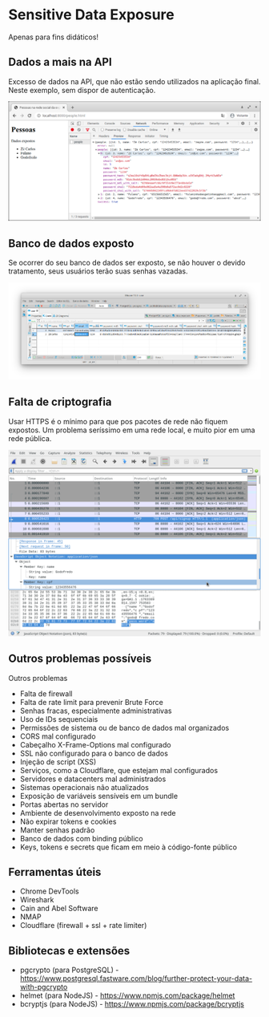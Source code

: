 # Sensitive Data Exposure

Apenas para fins didáticos!

## Dados a mais na API

Excesso de dados na API, que não estão sendo utilizados na aplicação final. Neste exemplo, sem dispor de autenticação.

![Chrome DevTools Network](/images/network.png)

## Banco de dados exposto

Se ocorrer do seu banco de dados ser exposto, se não houver o devido tratamento, seus usuários terão suas senhas vazadas.

![Visualizando dados usando DBeaver](/images/database.png)


## Falta de criptografia

Usar HTTPS é o mínimo para que pos pacotes de rede não fiquem expostos. Um problema seríssimo em uma rede local, e muito pior em uma rede pública.

![Inspeção de pacotes de rede com Wireshark](/images/wireshark.png)

## Outros problemas possíveis

Outros problemas 

 - Falta de firewall
 - Falta de rate limit para prevenir Brute Force
 - Senhas fracas, especialmente administrativas
 - Uso de IDs sequenciais
 - Permissões de sistema ou de banco de dados mal organizados
 - CORS mal configurado
 - Cabeçalho X-Frame-Options mal configurado
 - SSL não configurado para o banco de dados
 - Injeção de script (XSS)
 - Serviços, como a Cloudflare, que estejam mal configurados
 - Servidores e datacenters mal administrados
 - Sistemas operacionais não atualizados
 - Exposição de variáveis sensíveis em um bundle
 - Portas abertas no servidor
 - Ambiente de desenvolvimento exposto na rede
 - Não expirar tokens e cookies
 - Manter senhas padrão
 - Banco de dados com binding público
 - Keys, tokens e secrets que ficam em meio à código-fonte público

## Ferramentas úteis

 - Chrome DevTools
 - Wireshark
 - Cain and Abel Software
 - NMAP
 - Cloudflare (firewall + ssl + rate limiter)
 
 ## Bibliotecas e extensões
 
 - pgcrypto (para PostgreSQL) - https://www.postgresql.fastware.com/blog/further-protect-your-data-with-pgcrypto
 - helmet (para NodeJS) - https://www.npmjs.com/package/helmet
 - bcryptjs (para NodeJS) - https://www.npmjs.com/package/bcryptjs
